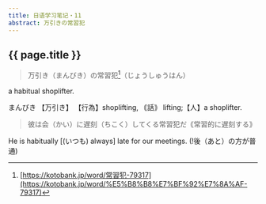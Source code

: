 ```yaml
---
title: 日语学习笔记・11
abstract: 万引きの常習犯
---
```


## {{ page.title }}

> 万引き（まんびき）の常習犯[^jyoushuuhann]（じょうしゅうはん）

[^jyoushuuhann]: [https://kotobank.jp/word/常習犯-79317](https://kotobank.jp/word/%E5%B8%B8%E7%BF%92%E7%8A%AF-79317)

a habitual shoplifter.

まんびき 【万引き】
【行為】shoplifting, ｟話｠ lifting;【人】a shoplifter.

> 彼は会（かい）に遅刻（ちこく）してくる常習犯だ｟常習的に遅刻する｠

He is habitually [(いつも) always] late for our meetings. (!後（あと）の方が普通)
